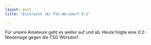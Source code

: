 ```yaml
---
layout: post
title: "Eintracht (A)-TSG Wörsdorf 0:2"

---
```


Für unsere Amateure geht es weiter auf und ab. Heute folgte eine 0:2-Niederlage gegen die TSG Wörsdorf.


